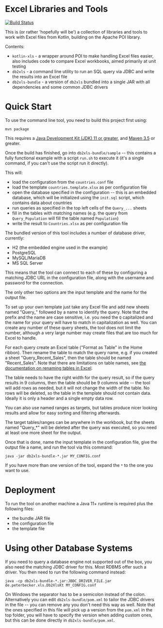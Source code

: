 Excel Libraries and Tools
=========================

[![Build Status](https://travis-ci.org/peterbecker/xls-utils.svg?branch=master)](https://travis-ci.org/peterbecker/xls-utils)

This is (or rather 'hopefully will be') a collection of libraries and tools to work with Excel
files from Kotlin, building on the Apache POI library.

Contents:

* `kotlin-xls` - a wrapper around POI to make handling Excel files easier, also includes code to compare
   Excel workbooks, aimed primarily at unit testing
* `db2xls` - a command line utility to run an SQL query via JDBC and write the results into an Excel file
* `db2xls-bundle` - a version of `db2xls` bundled into a single JAR with all dependencies and some common
  JDBC drivers


Quick Start
===========

To use the command line tool, you need to build this project first using:

```shell script
mvn package
```

This requires a [Java Development Kit (JDK) 11 or greater](https://adoptopenjdk.net/), and 
[Maven 3.5](https://maven.apache.org/) or greater.

Once the build has finished, go into `db2xls-bundle/sample` -- this contains a fully functional example with a
script `run.sh` to execute it (it's a single command, if you can't use the script run it directly).

This will:
* load the configuration from the `countries.conf` file
* load the template `countries.template.xlsx` as per configuration file
* open the database specified in the configuration -- this is an embedded database, which will be initialized using the
  `init.sql` script, which contains data about countries
* run queries as specified in the top left cells of the `Query_...` sheets
* fill in the tables with matching names (e.g. the query from `Query_Population` will fill the table named `Population`)
* write the result to `Countries.xlsx` as per configuration file

The bundled version of this tool includes a number of database driver, currently:

* H2 (the embedded engine used in the example)
* PostgreSQL
* MySQL/MariaDB
* MS SQL Server

This means that the tool can connect to each of these by configuring a matching JDBC URL in the configuration file,
along with the username and password for the connection.

The only other two options are the input template and the name for the output file.

To set up your own template just take any Excel file and add new sheets named "Query_" followed by a name to identify
the query. Note that the prefix and the name are case sensitive, i.e. you need the `Q` capitalized and the name for
your query will have to match in capitalization as well. You can create any number of these query sheets, the tool
does not limit the number, although a very large number may create files that are too much for Excel to handle.

For each query create an Excel table ("Format as Table" in the Home ribbon). Then rename the table to match the query
name, e.g. if you created a sheet "Query_Recent_Sales", then the table should be named "Recent_Sales". Note that there
are limitations on table names, see [the documentation on renaming tables in Excel](https://support.microsoft.com/en-us/office/rename-an-excel-table-fbf49a4f-82a3-43eb-8ba2-44d21233b114). 

The table needs
to have the right width for the query result, so if the query results in 9 columns, then the table should be 9 columns
wide -- the tool will add rows as needed, but it will not change the width of the table. No rows will be 
deleted, so the table in the template should not contain data. Ideally it is only a header and a single empty data row.

You can also use named ranges
as targets, but tables produce nicer looking results and allow for easy sorting and filtering afterwards.

The target tables/ranges can be anywhere in the workbook, but the sheets named "Query_*" will be deleted after
the query was executed, so you need at least one more sheet for the output.

Once that is done, name the input template in the configuration file, give the output file a name, and run the tool
via this command:

```shell script
java -jar db2xls-bundle-*.jar MY_CONFIG.conf
```

If you have more than one version of the tool, expand the `*` to the one you want to use.

Deployment
==========

To run the tool on another machine a Java 11+ runtime is required plus the following files:
* the bundle JAR file
* the configuration file
* the template file


Using other Database Systems
============================

If you need to query a database engine not supported out of the box, you also need the matching JDBC driver for this. 
Most RDBMS offer such a driver. You then need to run the following command instead:

```shell script
java -cp db2xls-bundle-*.jar:JBDC_DRIVER_FILE.jar de.peterbecker.xls.Db2XlsKt MY_CONFIG.conf
```

On Windows the separator has to be a semicolon instead of the colon. Alternatively you can edit `db2xls-bundle/pom.xml`
to tailor the JDBC drivers in the file -- you can remove any you don't need this way as well. Note that the ones
specified in this file will pick up a version from the `pom.xml` in the top folder, you will have to specify the
version when adding custom ones, but this can be done directly in `db2xls-bundle/pom.xml`.
